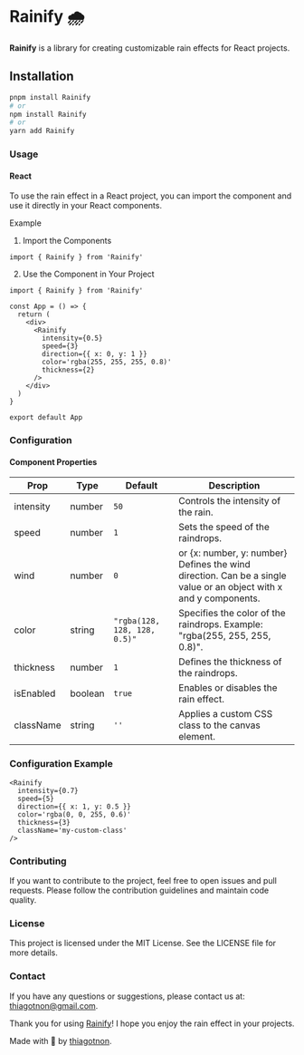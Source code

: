 # Rainify 🌧️

**Rainify** is a library for creating customizable rain effects for React projects.

## Installation

```bash
pnpm install Rainify
# or
npm install Rainify
# or
yarn add Rainify
```

### Usage

#### React

To use the rain effect in a React project, you can import the component and use it directly in your React components.

Example

1. Import the Components

```tsx
import { Rainify } from 'Rainify'
```

2. Use the Component in Your Project

```tsx
import { Rainify } from 'Rainify'

const App = () => {
  return (
    <div>
      <Rainify
        intensity={0.5}
        speed={3}
        direction={{ x: 0, y: 1 }}
        color='rgba(255, 255, 255, 0.8)'
        thickness={2}
      />
    </div>
  )
}

export default App
```

### Configuration

#### Component Properties

| Prop      | Type    | Default                      | Description                                                                                                       |
| --------- | ------- | ---------------------------- | ----------------------------------------------------------------------------------------------------------------- |
| intensity | number  | `50`                         | Controls the intensity of the rain.                                                                               |
| speed     | number  | `1`                          | Sets the speed of the raindrops.                                                                                  |
| wind      | number  | `0`                          | or {x: number, y: number} Defines the wind direction. Can be a single value or an object with x and y components. |
| color     | string  | `"rgba(128, 128, 128, 0.5)"` | Specifies the color of the raindrops. Example: "rgba(255, 255, 255, 0.8)".                                        |
| thickness | number  | `1`                          | Defines the thickness of the raindrops.                                                                           |
| isEnabled | boolean | `true`                       | Enables or disables the rain effect.                                                                              |
| className | string  | `''`                         | Applies a custom CSS class to the canvas element.                                                                 |

### Configuration Example

```tsx
<Rainify
  intensity={0.7}
  speed={5}
  direction={{ x: 1, y: 0.5 }}
  color='rgba(0, 0, 255, 0.6)'
  thickness={3}
  className='my-custom-class'
/>
```

### Contributing

If you want to contribute to the project, feel free to open issues and pull requests. Please follow the contribution guidelines and maintain code quality.

### License

This project is licensed under the MIT License. See the LICENSE file for more details.

### Contact

If you have any questions or suggestions, please contact us at: thiagotnon@gmail.com.

Thank you for using [Rainify](https://github.com/thiagotnon/rainify.git)! I hope you enjoy the rain effect in your projects.

Made with 💜 by [thiagotnon](https://github.com/thiagotnon).
